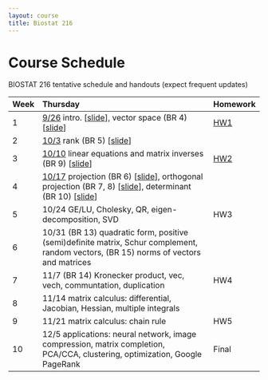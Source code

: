 ```yaml
---
layout: course
title: Biostat 216
---
```


# Course Schedule

BIOSTAT 216 tentative schedule and handouts (expect frequent updates)

| Week | Thursday | Homework |
|:-----------|:------------|:------------|
| 1 | [9/26](https://ucla-biostat216-2019fall.github.io/biostat216fall2019/2019/09/26/week1.html) intro. \[[slide](./slides/01-intro/01-intro.html)\], vector space (BR 4) \[[slide](./slides/02-vecsp/02-vecsp.html)\] | [HW1](./hw/hw1/hw1.html) |  
| 2 | [10/3](https://ucla-biostat216-2019fall.github.io/biostat216fall2019/2019/10/03/week2.html) rank (BR 5) \[[slide](./slides/03-rank/03-rank.html)\] |   |  
| 3 | [10/10](https://ucla-biostat216-2019fall.github.io/biostat216fall2019/2019/10/10/week3.html) linear equations and matrix inverses (BR 9) \[[slide](./slides/06-matinv/06-matinv.html)\] | [HW2](./hw/hw2/hw2.html) |  
| 4 | [10/17](https://ucla-biostat216-2019fall.github.io/biostat216fall2019/2019/10/17/week4.html) projection (BR 6) \[[slide](./slides/04-proj/04-proj.html)\], orthogonal projection (BR 7, 8) \[[slide](./slides/05-orthproj/05-orthproj.html)\], determinant (BR 10) \[[slide](./slides/07-det/07-det.html)\] | |  
| 5 | 10/24 GE/LU, Cholesky, QR, eigen-decomposition, SVD | HW3 |  
| 6 | 10/31 (BR 13) quadratic form, positive (semi)definite matrix, Schur complement, random vectors, (BR 15) norms of vectors and matrices | |   
| 7 | 11/7 (BR 14) Kronecker product, vec, vech, communtation, duplication | HW4 |  
| 8 | 11/14 matrix calculus: differential, Jacobian, Hessian, multiple integrals | |   
| 9 | 11/21 matrix calculus: chain rule | HW5 |   
| 10 | 12/5 applications: neural network, image compression, matrix completion, PCA/CCA, clustering, optimization, Google PageRank | Final |   
